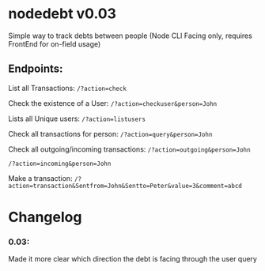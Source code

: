 # nodedebt v0.03

Simple way to track debts between people (Node CLI Facing only, requires FrontEnd for on-field usage)

## Endpoints:

List all Transactions: 
```/?action=check```

 Check the existence of a User:
```/?action=checkuser&person=John```

Lists all Unique users:
```/?action=listusers```

Check all transactions for person:
```/?action=query&person=John```

Check all outgoing/incoming transactions:
```/?action=outgoing&person=John```

```/?action=incoming&person=John```

Make a transaction:
```/?action=transaction&Sentfrom=John&Sentto=Peter&value=3&comment=abcd```

# Changelog
### 0.03:
Made it more clear which direction the debt is facing through the user query



